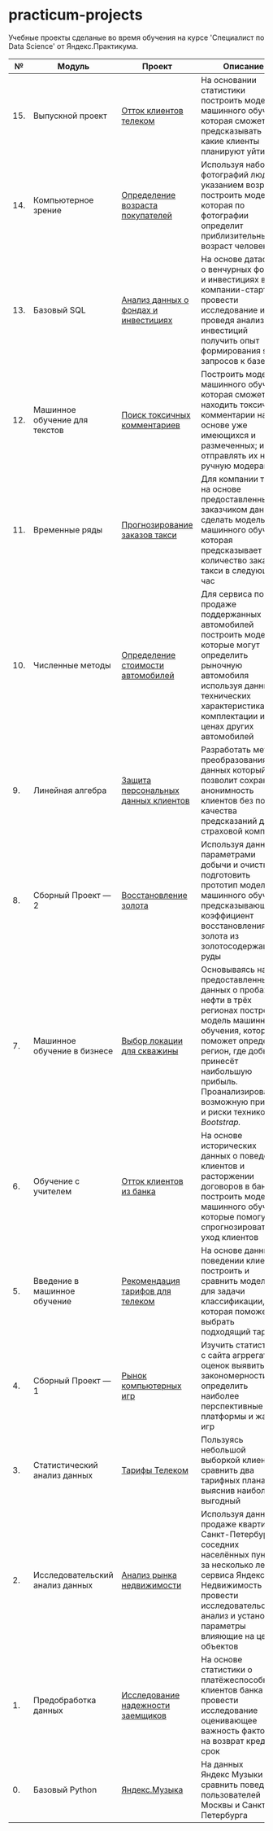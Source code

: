 # practicum-projects

Учебные проекты сделаные во время обучения на курсе 'Специалист по Data Science' от Яндекс.Практикума.



|  №  | Модуль | Проект | Описание | Библиотеки |
| --- | ---------------- | ---------------- |-------- | ----------------------- |
| 15. | Выпускной проект |[Отток клиентов телеком](15_final_telecom) | На основании статистики построить модели машинного обучения которая сможет предсказывать какие клиенты планируют уйти | pandas, numpy, matplotlib, re, sklearn, catboost, lightgbm |
| 14. | Компьютерное зрение |[Определение возраста покупателей](14_cv_age) |Используя набор фотографий людей с указанием возраста построить модель, которая по фотографии определит приблизительный возраст человека.| pandas, tensorflow, numpy, matplotlib |
| 13. | Базовый SQL |[Анализ данных о фондах и инвестициях](13_sql_investment) | На основе датасета о венчурных фондах и инвестициях в компании-стартапы провести исследование и проведя анализ инвестиций получить опыт формирования sql запросов к базе | SQL |
| 12. | Машинное обучение для текстов |[Поиск токсичных комментариев](12_nlp_toxicity) | Построить модель машинного обучения которая сможет находить токсичные комментарии на основе уже имеющихся и размеченных; и отправлять их на ручную модерацию | pandas, re, sklearn, nltk, lightgbm, catboost, spacy|
| 11. | Временные ряды |[Прогнозирование заказов такси](11_time_series_taxi) | Для компании такси на основе предоставленных заказчиком данных сделать модель машинного обучения которая предсказывает количество заказов такси в следующий час| pandas, matplotlib, sklearn, statsmodels, catboost, lightgbm, xgboost|
| 10. | Численные методы |[Определение стоимости автомобилей](10_numerical_methods_dealership) | Для сервиса по продаже поддержанных автомобилей построить модели которые могут определить рыночную автомобиля используя данные о технических характеристиках, комплектации и ценах других автомобилей | pandas, numpy, matplotlib, seaborn, sklearn, catboost, lightgbm, xgboost |
| 9. | Линейная алгебра |[Защита персональных данных клиентов](09_linear_algebra_encryption) | Разработать метод преобразования данных который позволит сохранить анонимность клиентов без потери качества предсказаний для страховой компании | pandas, numpy, sklearn |
| 8.  | Сборный Проект — 2 |[Восстановление золота](08_united_gold) | Используя данные с параметрами добычи и очистки подготовить прототип модели машинного обучения предсказывающей коэффициент восстановления золота из золотосодержащей руды | pandas, numpy, seaborn, matplotlib, sklearn|
| 7.  | Машинное обучение в бизнесе |[Выбор локации для скважины](07_ml_in_business_oil) | Основываясь на предоставленных данных о пробах нефти в трёх регионах построить модель машинного обучения, которая поможет определить регион, где добыча принесёт наибольшую прибыль. Проанализировать возможную прибыль и риски техникой *Bootstrap.* | pandas, matplotlib, numpy, sklearn, scipy, seaborn, sweetviz |
| 6.  | Обучение с учителем |[Отток клиентов из банка](06_supervised_learning_bank) | На основе исторических данных о поведении клиентов и расторжении договоров в банком построить модели машинного обучения которые помогут спрогнозировать уход клиентов | pandas, matplotlib, numpy, sklearn |
| 5.  | Введение в машинное обучение |[Рекомендация тарифов для телеком](05_ml_tariffs) | На основе данных о поведении клиентов построить и сравнить модели для задачи классификации, которая поможет выбрать подходящий тариф | pandas, matplotlib, sklearn |
| 4.  | Сборный Проект — 1 |[Рынок компьютерных игр](04_united_games) | Изучить статистику с сайта агррегатора оценок выявить закономерности, определить наиболее перспективные платформы  и жанры игр | pandas, matplotlib, seaborn, scipy |
| 3.  | Статистический анализ данных |[Тарифы Телеком](03_sda_tariffs) | Пользуясь небольшой выборкой клиентов сравнить два тарифных плана выяснив наиболее выгодный  | pandas, numpy, seaborn, matplotlib|
| 2.  | Исследовательский анализ данных |[Анализ рынка недвижимости](02_eda_realty) | Используя данные о продаже квартир в Санкт-Петербурге и соседних населённых пунктах за несколько лет сервиса Яндекс Недвижимость провести исследовательский анализ и установить параметры влияющие на цену объектов | pandas, datetime, matplotlib |
| 1.  | Предобработка данных |[Исследование надежности заемщиков](01_data_preprocessing_bank) | На основе статистики о платёжеспособности клиентов банка провести исследование оценивающее важность факторов на возврат кредита в срок | pandas|
| 0.  | Базовый Python | [Яндекс.Музыка](00_python_basics_music) | На данных Яндекс Музыки сравнить поведение пользователей Москвы и Санкт-Петербурга | pandas, matplotlib |

